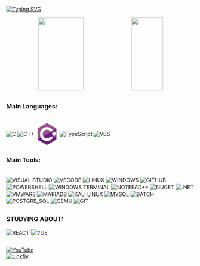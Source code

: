 [![Typing SVG](https://readme-typing-svg.herokuapp.com/?color=0077FF&size=50&center=true&vCenter=true&width=1000&lines=HI!++𓇢𓆸+;✳++My+Name+is+CYBERWARE.++✳;Welcome+to+My+Github+Profile++ඞ+++;|◉o◉|⊃━☆)](https://git.io/typing-svg)


<div align="center">  
  <img width="49%" height="195px" src="https://github-readme-stats.vercel.app/api?username=CYBERWARE-SEGURITY&show_icons=true&count_private=true&hide_border=true&title_color=00bfbf&icon_color=00bfbf&text_color=c9d1d9&bg_color=0d1117"/> 
  <img width="41%" height="195px" src="https://github-readme-stats.vercel.app/api/top-langs/?username=CYBERWARE-SEGURITY&layout=compact&hide_border=true&title_color=00bfbf&text_color=00bfbf&bg_color=0d1117" />
</div>

##

### Main Languages:
<div style="display: inline_block"><br>
  <img align="center" alt="C" height="60" width="60" src="https://cdn.jsdelivr.net/gh/devicons/devicon@latest/icons/c/c-original.svg">
  <img align="center" alt="C++" height="60" width="60" src="https://cdn.jsdelivr.net/gh/devicons/devicon@latest/icons/cplusplus/cplusplus-original.svg">
  <img align="center" alt="C#" height="60" width="60" src="https://raw.githubusercontent.com/devicons/devicon/master/icons/csharp/csharp-original.svg">
  <img align="center" alt="TypeScript" height="60" width="60" src="https://img.icons8.com/?size=100&id=HcQEdKCkXUs3&format=png&color=000000">
  <img align="center" alt="VBS" height="64" width="64" src="https://styles.redditmedia.com/t5_2rs9m/styles/communityIcon_obszzg8ln9u31.png">
</div>

##

### Main Tools:
<div style="display: inline_block"><br>
  <img align="center" alt="VISUAL STUDIO" height="60" width="60" src="https://img.icons8.com/?size=100&id=ezj3zaVtImPg&format=png&color=000000">
    <img align="center" alt="VSCODE" height="62" width="62" src="https://img.icons8.com/?size=100&id=9OGIyU8hrxW5&format=png&color=000000">
    <img align="center" alt="LINUX" height="60" width="60" src="https://img.icons8.com/?size=100&id=HF4xGsjDERHf&format=png&color=000000">
    <img align="center" alt="WINDOWS" height="60" width="60" src="https://icons.iconarchive.com/icons/tatice/operating-systems/128/Windows-icon.png">
    <img align="center" alt="GITHUB" height="60" width="60" src="https://img.icons8.com/?size=100&id=AZOZNnY73haj&format=png&color=000000">
    <img align="center" alt="POWERSHELL" height="60" width="60" src="https://img.icons8.com/?size=100&id=FwaVI1qCE7hQ&format=png&color=000000">
    <img align="center" alt="WINDOWS TERMINAL" height="60" width="60" src="https://img.icons8.com/?size=100&id=WbRVMGxHh74X&format=png&color=000000">
    <img align="center" alt="NOTEPAD++" height="60" width="60" src="https://img.icons8.com/?size=100&id=tqCLzhXvksKu&format=png&color=000000">
    <img align="center" alt="NUGET" height="60" width="60" src="https://img.icons8.com/?size=100&id=oMfTBjSF5KCD&format=png&color=000000">
    <img align="center" alt=".NET" height="60" width="60" src="https://img.icons8.com/?size=100&id=1BC75jFEBED6&format=png&color=000000">
    <img align="center" alt="VMWARE" height="60" width="60" src="https://img.icons8.com/?size=100&id=ICsxwkCBZGfj&format=png&color=000000">
    <img align="center" alt="MARIADB" height="60" width="60" src="https://img.icons8.com/?size=100&id=DakakaPez2uy&format=png&color=000000">
    <img align="center" alt="KALI LINUX" height="60" width="60" src="https://img.icons8.com/?size=100&id=qBWtR72kluCU&format=png&color=000000">
    <img align="center" alt="MYSQL" height="60" width="60" src="https://img.icons8.com/?size=100&id=rgPSE6nAB766&format=png&color=000000">
    <img align="center" alt="BATCH" height="66" width="66" src="https://cdn0.iconfinder.com/data/icons/filesco/256/14.png">  
    <img align="center" alt="POSTGRE_SQL" height="60" width="60" src="https://img.icons8.com/?size=100&id=JRnxU7ZWP4mi&format=png&color=000000">
    <img align="center" alt="QEMU" height="60" width="60" src="https://qemu.weilnetz.de/icon/benoit/black_and_orange_qemu_head-96x96.png">
    <img align="center" alt="GIT" height="66" width="66" src="https://img.icons8.com/?size=100&id=20906&format=png&color=000000">  
</div>
  
  ##
  
  ### STUDYING ABOUT:
<div style="display: inline_block">
  <img align="center" alt="REACT" height="60" width="60" src="https://img.icons8.com/?size=150&id=123609&format=png&color=56AED4">
  <img align="center" alt="VUE" height="60" width="60" src="https://img.icons8.com/?size=100&id=rY6agKizO9eb&format=png&color=000000">
</div>

  ##
 
<div> 
  <a href="https://www.youtube.com/@CYBERWARE-TECH">
    <img src="https://img.shields.io/badge/YouTube-FF0000?style=for-the-badge&logo=youtube&logoColor=white" alt="YouTube" />
  </a>
</div>
<div>
  <a href="https://linkfly.to/CYBERWARE">
    <img src="https://img.shields.io/badge/Linkfly-000000?style=for-the-badge&logo=linktree&logoColor=white" alt="Linkfly" height="32" width="32" />
  </a>
</div>
